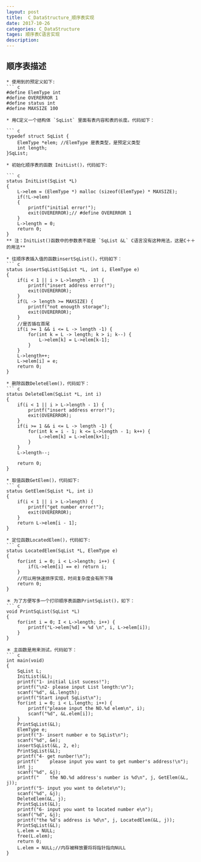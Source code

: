 ```yaml
---
layout: post
title:  C_DataStructure_顺序表实现
date: 2017-10-26
categories: C_DataStructure
tages: 顺序表C语言实现
description: 
---
```


## 顺序表描述

	* 使用到的预定义如下:
	``` c
	#define ElemType int 
	#define OVERERROR 1
	#define status int 
	#define MAXSIZE 100

    * 用C定义一个结构体 `SqList` 里面有表内容和表的长度。代码如下：

    ``` c
    typedef struct SqList {
    	ElemType *elem; //ElemType 是表类型，是预定义类型
    	int length;
    }SqList;

    * 初始化顺序表的函数 InitList()，代码如下:

    ``` c
    status InitList(SqList *L)
    {
    	L->elem = (ElemType *) malloc (sizeof(ElemType) * MAXSIZE);
    	if(!L->elem)
    	{
    		printf("initial error!");
    		exit(OVERERROR);// #define OVERERROR 1
    	}
    	L->length = 0;
    	return 0;
    }
    ** 注：InitList()函数中的参数表不能是 `SqList &L` C语言没有这种用法，这是C＋＋的用法**

    * 往顺序表插入值的函数insertSqList()，代码如下：
    ``` c
    status insertSqList(SqList *L, int i, ElemType e)
    {
    	if(i < 1 || i > L->length - 1) {
			printf("insert address error!");
			exit(OVERERROR);
		}
		if(L -> length >= MAXSIZE) {
			printf("not enougth storage");
			exit(OVERERROR);
		}
		//是否插在首尾
		if(i >= 1 && i <= L -> length -1) {
			for(int k = L -> length; k > i; k--) {
				L->elem[k] = L->elem[k-1];
			}
		}
		L->length++;
		L->elem[i] = e;
    	return 0;
    } 

    * 删除函数DeleteElem()，代码如下：
    ``` c
    status DeleteElem(SqList *L, int i)
    {
    	if(i < 1 || i > L->length - 1) {
			printf("insert address error!");
			exit(OVERERROR);
		}
		if(i >= 1 && i <= L -> length -1) {
			for(int k = i - 1; k <= L->length - 1; k++) {
				L->elem[k] = L->elem[k+1];
			}
		}
		L->length--;

    	return 0;
    }

    * 取值函数GetElem()，代码如下:
    ``` c
    status GetElem(SqList *L, int i)
    {
    	if(i < 1 || i > L->length) {
			printf("get number error!");
			exit(OVERERROR);
		}
		return L->elem[i - 1];
	}

	* 定位函数LocatedElem()，代码如下:
	``` c
	status LocatedElem(SqList *L, ElemType e)
	{
		for(int i = 0; i < L->length; i++) {
			if(L->elem[i] == e) return i;
		}
		//可以用快速排序实现，时间复杂度会有所下降
		return 0;
	}

	＊ 为了方便写多一个打印顺序表函数PrintSqList()，如下：
	``` c
	void PrintSqList(SqList *L)
	{
		for(int i = 0; I < L->length; i++) {
			printf("L->elem[%d] = %d \n", i, L->elem[i]);
		}
	}

	＊ 主函数是用来测试，代码如下：
	``` c
	int main(void)
	{
		SqList L;
		InitList(&L);
		printf("1- initial List sucess!");
		printf("\n2- please input List length:\n");
		scanf("%d", &L.length);
		printf("Start input SqList\n");
		for(int i = 0; i < L.length; i++) {
			printf("please input the NO.%d elem\n", i);
			scanf("%d", &L.elem[i]);
		}
		PrintSqList(&L);
		ElemType e;
		printf("3- insert number e to SqList\n");
		scanf("%d", &e);
		insertSqList(&L, 2, e);
		PrintSqList(&L);
		printf("4- get nunber!\n");
		printf("	please input you want to get number's address!\n");
		int j;
		scanf("%d", &j);
		printf("	the NO.%d address's number is %d\n", j, GetElem(&L, j));
		printf("5- input you want to delete\n");
		scanf("%d", &j);
		DeleteElem(&L, j);
		PrintSqList(&L);
		printf("6- input you want to located number e\n");
		scanf("%d", &j);
		printf("the %d's address is %d\n", j, LocatedElem(&L, j));
		PrintSqList(&L);
		L.elem = NULL;
		free(L.elem);
		return 0; 
		L.elem = NULL;//内存被释放要将将指针指向NULL
	}